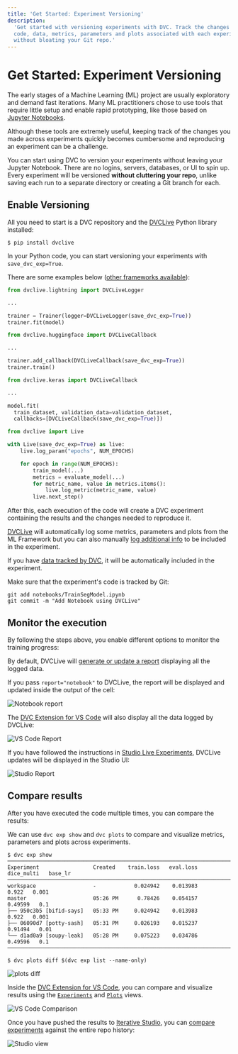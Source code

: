 ```yaml
---
title: 'Get Started: Experiment Versioning'
description:
  'Get started with versioning experiments with DVC. Track the changes to the
  code, data, metrics, parameters and plots associated with each experiment,
  without bloating your Git repo.'
---
```


# Get Started: Experiment Versioning

The early stages of a Machine Learning (ML) project are usually exploratory and
demand fast iterations. Many ML practitioners chose to use tools that require
little setup and enable rapid prototyping, like those based on
[Jupyter Notebooks](https://jupyter.org/).

Although these tools are extremely useful, keeping track of the changes you made
across experiments quickly becomes cumbersome and reproducing an experiment can
be a challenge.

You can start using DVC to version your experiments without leaving your Jupyter
Notebook. There are no logins, servers, databases, or UI to spin up. Every
experiment will be versioned **without cluttering your repo**, unlike saving
each run to a separate directory or creating a Git branch for each.

## Enable Versioning

All you need to start is a <abbr>DVC repository</abbr> and the [DVCLive] Python
library installed:

```cli
$ pip install dvclive
```

In your Python code, you can start versioning your experiments with
`save_dvc_exp=True`.

There are some examples below
([other frameworks available](/doc/dvclive/api-reference/ml-frameworks)):

<toggle>

<tab title="Pytorch Lightning">

```python
from dvclive.lightning import DVCLiveLogger

...

trainer = Trainer(logger=DVCLiveLogger(save_dvc_exp=True))
trainer.fit(model)
```

</tab>

<tab title="Hugging Face">

```python
from dvclive.huggingface import DVCLiveCallback

...

trainer.add_callback(DVCLiveCallback(save_dvc_exp=True))
trainer.train()
```

</tab>

<tab title="Keras">

```python
from dvclive.keras import DVCLiveCallback

...

model.fit(
  train_dataset, validation_data=validation_dataset,
  callbacks=[DVCLiveCallback(save_dvc_exp=True)])
```

</tab>

<tab title="General Python API">

```python
from dvclive import Live

with Live(save_dvc_exp=True) as live:
    live.log_param("epochs", NUM_EPOCHS)

    for epoch in range(NUM_EPOCHS):
        train_model(...)
        metrics = evaluate_model(...)
        for metric_name, value in metrics.items():
            live.log_metric(metric_name, value)
        live.next_step()
```

</tab>

</toggle>

After this, each execution of the code will create a DVC <abbr>experiment</abbr>
containing the results and the changes needed to reproduce it.

[DVCLive] will automatically log some metrics, parameters and plots from the ML
Framework but you can also manually
[log additional info](/doc/dvclive/api-reference#log-data) to be included in the
experiment.

If you have [data tracked by DVC](/doc/start/data/data-versioning), it will be
automatically included in the experiment.

<admon type="tip">

Make sure that the experiment's code is tracked by Git:

```cli
git add notebooks/TrainSegModel.ipynb
git commit -m "Add Notebook using DVCLive"
```

</admon>

## Monitor the execution

By following the steps above, you enable different options to monitor the
training progress:

<toggle>

<tab title="DVCLive Report">

By default, DVCLive will
[generate or update a report](/doc/dvclive/api-reference/live/make_report)
displaying all the logged data.

If you pass `report="notebook"` to DVCLive, the report will be displayed and
updated inside the output of the cell:

![Notebook report](/img/dvclive-notebook.gif)

</tab>

<tab title="VSCode Extension">

The
[DVC Extension for VS Code](https://marketplace.visualstudio.com/items?itemName=Iterative.dvc)
will also display all the data logged by DVCLive:

![VS Code Report](/img/dvclive-vscode-monitoring.gif)

</tab>

<tab title="Studio">

If you have followed the instructions in
[Studio Live Experiments](/doc/studio/user-guide/projects-and-experiments/live-metrics-and-plots),
DVCLive updates will be displayed in the Studio UI:

![Studio Report](/img/dvclive-studio.gif)

</tab>

</toggle>

## Compare results

After you have executed the code multiple times, you can compare the results:

<toggle>

<tab title="DVC CLI">

We can use `dvc exp show` and `dvc plots` to compare and visualize metrics,
parameters and plots across experiments.

```cli
$ dvc exp show
─────────────────────────────────────────────────────────────────────────────────────
Experiment                 Created    train.loss   eval.loss   dice_multi   base_lr
─────────────────────────────────────────────────────────────────────────────────────
workspace                  -            0.024942    0.013983        0.922   0.001
master                     05:26 PM      0.78426    0.054157      0.49599   0.1
├── 950c3b5 [bifid-says]   05:33 PM     0.024942    0.013983        0.922   0.001
├── 06090d7 [potty-sash]   05:31 PM     0.026193    0.015237      0.91494   0.01
└── d1ad0a9 [soupy-leak]   05:28 PM     0.075223    0.034786      0.49596   0.1
─────────────────────────────────────────────────────────────────────────────────────
```

```cli
$ dvc plots diff $(dvc exp list --name-only)
```

![plots diff](/img/dvclive_exp_tracking_plots_diff.png)

</tab>

<tab title="VSCode Extension">

Inside the
[DVC Extension for VS Code](https://marketplace.visualstudio.com/items?itemName=Iterative.dvc),
you can compare and visualize results using the
[`Experiments`](https://github.com/iterative/vscode-dvc/blob/main/extension/resources/walkthrough/experiments-table.md)
and
[`Plots`](https://github.com/iterative/vscode-dvc/blob/main/extension/resources/walkthrough/plots.md)
views.

![VS Code Comparison](/img/dvclive-vscode-compare.png)

</tab>

<tab title="Studio">

Once you have pushed the results to [Iterative Studio](/doc/studio), you can
[compare experiments](/doc/studio/user-guide/projects-and-experiments/visualize-and-compare)
against the entire repo history:

![Studio view](/img/dvclive-studio.png)

</tab>

</toggle>

[dvclive]: (/doc/dvclive)
